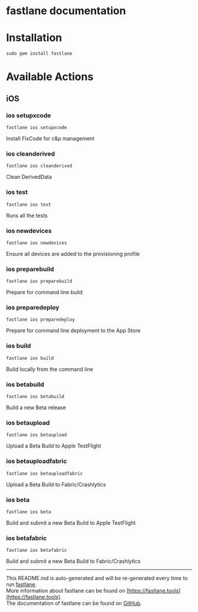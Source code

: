 fastlane documentation
================
# Installation
```
sudo gem install fastlane
```
# Available Actions
## iOS
### ios setupxcode
```
fastlane ios setupxcode
```
Install FixCode for c&p management
### ios cleanderived
```
fastlane ios cleanderived
```
Clean DerivedData
### ios test
```
fastlane ios test
```
Runs all the tests
### ios newdevices
```
fastlane ios newdevices
```
Ensure all devices are added to the provisioning profile
### ios preparebuild
```
fastlane ios preparebuild
```
Prepare for command line build
### ios preparedeploy
```
fastlane ios preparedeploy
```
Prepare for command line deployment to the App Store
### ios build
```
fastlane ios build
```
Build locally from the command line
### ios betabuild
```
fastlane ios betabuild
```
Build a new Beta release
### ios betaupload
```
fastlane ios betaupload
```
Upload a Beta Build to Apple TestFlight
### ios betauploadfabric
```
fastlane ios betauploadfabric
```
Upload a Beta Build to Fabric/Crashlytics
### ios beta
```
fastlane ios beta
```
Build and submit a new Beta Build to Apple TestFlight
### ios betafabric
```
fastlane ios betafabric
```
Build and submit a new Beta Build to Fabric/Crashlytics

----

This README.md is auto-generated and will be re-generated every time to run [fastlane](https://fastlane.tools).  
More information about fastlane can be found on [https://fastlane.tools](https://fastlane.tools).  
The documentation of fastlane can be found on [GitHub](https://github.com/fastlane/fastlane).